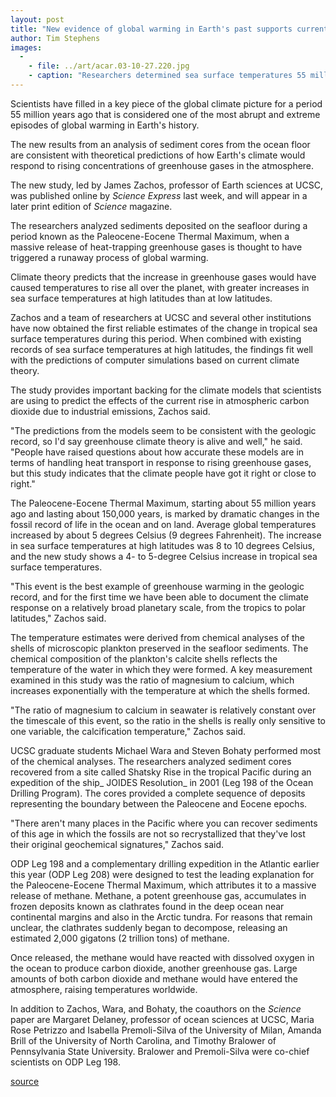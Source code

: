 ```yaml
---
layout: post
title: "New evidence of global warming in Earth's past supports current models of how climate responds to greenhouse gases"
author: Tim Stephens
images:
  -
    - file: ../art/acar.03-10-27.220.jpg
    - caption: "Researchers determined sea surface temperatures 55 million years ago by analyzing the chemical composition of the shells of microscopic plankton. This scanning electron microscope image shows a shell of the plankton species Acaranina soldadoensis. Photo: Amanda Brill, University of North Carolina"
---
```


Scientists have filled in a key piece of the global climate picture for a period 55 million years ago that is considered one of the most abrupt and extreme episodes of global warming in Earth's history.

The new results from an analysis of sediment cores from the ocean floor are consistent with theoretical predictions of how Earth's climate would respond to rising concentrations of greenhouse gases in the atmosphere.   

The new study, led by James Zachos, professor of Earth sciences at UCSC, was published online by _Science Express_ last week, and will appear in a later print edition of _Science_ magazine.   

The researchers analyzed sediments deposited on the seafloor during a period known as the Paleocene-Eocene Thermal Maximum, when a massive release of heat-trapping greenhouse gases is thought to have triggered a runaway process of global warming.

Climate theory predicts that the increase in greenhouse gases would have caused temperatures to rise all over the planet, with greater increases in sea surface temperatures at high latitudes than at low latitudes.  

Zachos and a team of researchers at UCSC and several other institutions have now obtained the first reliable estimates of the change in tropical sea surface temperatures during this period. When combined with existing records of sea surface temperatures at high latitudes, the findings fit well with the predictions of computer simulations based on current climate theory.   

The study provides important backing for the climate models that scientists are using to predict the effects of the current rise in atmospheric carbon dioxide due to industrial emissions, Zachos said.  

"The predictions from the models seem to be consistent with the geologic record, so I'd say greenhouse climate theory is alive and well," he said. "People have raised questions about how accurate these models are in terms of handling heat transport in response to rising greenhouse gases, but this study indicates that the climate people have got it right or close to right."  

The Paleocene-Eocene Thermal Maximum, starting about 55 million years ago and lasting about 150,000 years, is marked by dramatic changes in the fossil record of life in the ocean and on land. Average global temperatures increased by about 5 degrees Celsius (9 degrees Fahrenheit). The increase in sea surface temperatures at high latitudes was 8 to 10 degrees Celsius, and the new study shows a 4- to 5-degree Celsius increase in tropical sea surface temperatures.   

"This event is the best example of greenhouse warming in the geologic record, and for the first time we have been able to document the climate response on a relatively broad planetary scale, from the tropics to polar latitudes," Zachos said.   

The temperature estimates were derived from chemical analyses of the shells of microscopic plankton preserved in the seafloor sediments. The chemical composition of the plankton's calcite shells reflects the temperature of the water in which they were formed. A key measurement examined in this study was the ratio of magnesium to calcium, which increases exponentially with the temperature at which the shells formed.   

"The ratio of magnesium to calcium in seawater is relatively constant over the timescale of this event, so the ratio in the shells is really only sensitive to one variable, the calcification temperature," Zachos said.  

UCSC graduate students Michael Wara and Steven Bohaty performed most of the chemical analyses. The researchers analyzed sediment cores recovered from a site called Shatsky Rise in the tropical Pacific during an expedition of the ship_ JOIDES Resolution_ in 2001 (Leg 198 of the Ocean Drilling Program). The cores provided a complete sequence of deposits representing the boundary between the Paleocene and Eocene epochs.   

"There aren't many places in the Pacific where you can recover sediments of this age in which the fossils are not so recrystallized that they've lost their original geochemical signatures," Zachos said.  

ODP Leg 198 and a complementary drilling expedition in the Atlantic earlier this year (ODP Leg 208) were designed to test the leading explanation for the Paleocene-Eocene Thermal Maximum, which attributes it to a massive release of methane. Methane, a potent greenhouse gas, accumulates in frozen deposits known as clathrates found in the deep ocean near continental margins and also in the Arctic tundra. For reasons that remain unclear, the clathrates suddenly began to decompose, releasing an estimated 2,000 gigatons (2 trillion tons) of methane.  

Once released, the methane would have reacted with dissolved oxygen in the ocean to produce carbon dioxide, another greenhouse gas. Large amounts of both carbon dioxide and methane would have entered the atmosphere, raising temperatures worldwide.   

In addition to Zachos, Wara, and Bohaty, the coauthors on the _Science_ paper are Margaret Delaney, professor of ocean sciences at UCSC, Maria Rose Petrizzo and Isabella Premoli-Silva of the University of Milan, Amanda Brill of the University of North Carolina, and Timothy Bralower of Pennsylvania State University. Bralower and Premoli-Silva were co-chief scientists on ODP Leg 198.   

[source](http://www1.ucsc.edu/currents/03-04/12-08/CURRENTS%20ONLINE/03-04/10-27/warming.html "Permalink to warming")
